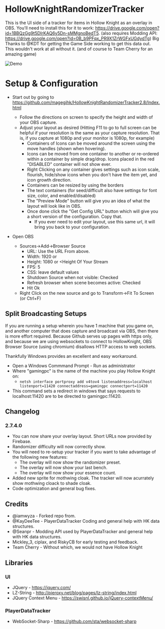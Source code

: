 # HollowKnightRandomizerTracker

This is the UI side of a tracker for items in Hollow Knight as an overlay in OBS.  You'll need to install this for it to work: https://drive.google.com/open?id=1BBQzGg9t5DIrKAQ6y5Dn-sMMgnoBedT5. (also requires Modding API: https://drive.google.com/open?id=0B_b9PFqx_PR9X1ZrWGFxUGdydTg) Big Thanks to @KDT for getting the Game Side working to get this data out.  This wouldn't work at all without it.  (and of course to Team Cherry for an amazing game)

![Demo](https://github.com/kingkiller39/HollowKnightRandomizerTracker/blob/master/demo.png "Demo")

# Setup & Configuration

* Start out by going to https://github.com/magegihk/HollowKnightRandomizerTracker2.8/Index.html
  * Follow the directions on screen to specify the height and width of your OBS capture.
  * Adjust your layout as desired (Hitting F11 to go to full screen can be helpful if your resolution is the same as your capture resolution.  That is, if you capture at 1080p and your monitor is 1080p, for example)
    * Containers of Icons can be moved around the screen using the move handles (shown when hovering).
    * Icons can be moved from one container to another or re-ordered within a container by simple drag/drop.  Icons placed in the red "DISABLED" container will not show ever.
    * Right Clicking on any container gives settings such as icon scale, flourish, hide/show icons when you don't have the item yet, and icon growth direction.
    * Containers can be resized by using the borders
    * The text containers (for seed/difficult also have settings for font size, color, and enabled/disabled)
    * The "Preview Mode" button will give you an idea of what the layout will look like in OBS.
    * Once done click the "Get Config URL" button which will give you a short version of the configuration. Copy that.
      * If you ever need to edit your layout, use this same url, it will bring you back to your configuration.


* Open OBS
  * Sources->Add->Browser Source
    * URL: Use the URL From above.
    * Width: 1920 or <Width Of Your Stream>
    * Height: 1080 or <Height Of Your Stream
    * FPS: 5 
    * CSS: leave default values 
    * Shutdown Source when not visible: Checked
    * Refresh browser when scene becomes active: Checked
    * Hit Ok
  * Right Click on the new source and go to Transform->Fit To Screen (or Ctrl+F)



## Split Broadcasting Setups

If you are running a setup wherein you have 1 machine that you game on, and another computer that does capture and broadcast via OBS, then there is more effort required.  Because Github serves up pages with https only, and because we are using websockets to connect to HollowKnight, OBS Browser Source (using chromium) disallows HTTP access to web sockets.

Thankfully Windows provides an excellent and easy workaround.  

* Open a Windows Commmand Prompt - Run as administrator
* Where "gamingpc" is the name of the machine you play Hollow Knight on:
  * `netsh interface portproxy add v4tov4 listenaddress=localhost listenport=11420 connectaddress=gamingpc connectport=11420`
* This command sets a redirect in windows that says requests to localhost:11420 are to be directed to gamingpc:11420.

## Changelog

### 2.7.4.0
* You can now share your overlay layout. Short URLs now provided by Firebase.
* Randomizer difficulty will now correctly show.
* You will need to re-setup your tracker if you want to take advantage of the following new features:
	* The overlay will now show the randomizer preset.
	* The overlay will now show your last bench.
	* The overlay will now show your essence count.
* Added new sprite for mothwing cloak. The tracker will now acurrately show mothwing cloack to shade cloak.
* Code optimization and general bug fixes.

## Credits
* @iamwyza - Forked repo from.
* @KayDeeTee - PlayerDataTracker Coding and general help with HK data structures.
* @Seanpr - Modding API used by PlayerDataTracker and general help with HK data structures.
* Mickley_3, ciplax, and RiskyCB for early testing and feedback.
* Team Cherry - Without which, we would not have Hollow Knight

## Libraries
### UI
* JQuery - https://jquery.com/
* LZ-String - http://pieroxy.net/blog/pages/lz-string/index.html
* JQuery Context Menu - https://swisnl.github.io/jQuery-contextMenu/

### PlayerDataTracker
* WebSocket-Sharp - https://github.com/sta/websocket-sharp
